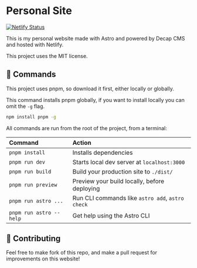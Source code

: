 # Personal Site

[![Netlify Status](https://api.netlify.com/api/v1/badges/23dc4914-425c-4e64-bcce-6c3b4ebe0bd2/deploy-status)](https://app.netlify.com/sites/klrfl/deploys)

This is my personal website made with Astro and powered by Decap CMS and hosted with Netlify.

This project uses the MIT license.

## 🧞 Commands

This project uses pnpm, so download it first, either locally or globally.

This command installs pnpm globally, if you want to install locally you can omit the `-g` flag.

```sh
npm install pnpm -g
```

All commands are run from the root of the project, from a terminal:

| Command                 | Action                                           |
| :---------------------- | :----------------------------------------------- |
| `pnpm install`          | Installs dependencies                            |
| `pnpm run dev`          | Starts local dev server at `localhost:3000`      |
| `pnpm run build`        | Build your production site to `./dist/`          |
| `pnpm run preview`      | Preview your build locally, before deploying     |
| `pnpm run astro ...`    | Run CLI commands like `astro add`, `astro check` |
| `pnpm run astro --help` | Get help using the Astro CLI                     |

## 👀 Contributing

Feel free to make fork of this repo, and make a pull request for improvements on this website!
